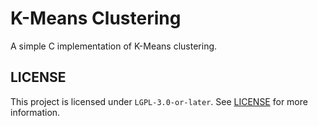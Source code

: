 # K-Means Clustering

A simple C implementation of K-Means clustering.

## LICENSE

This project is licensed under `LGPL-3.0-or-later`. See [LICENSE](LICENSE) for more information.
